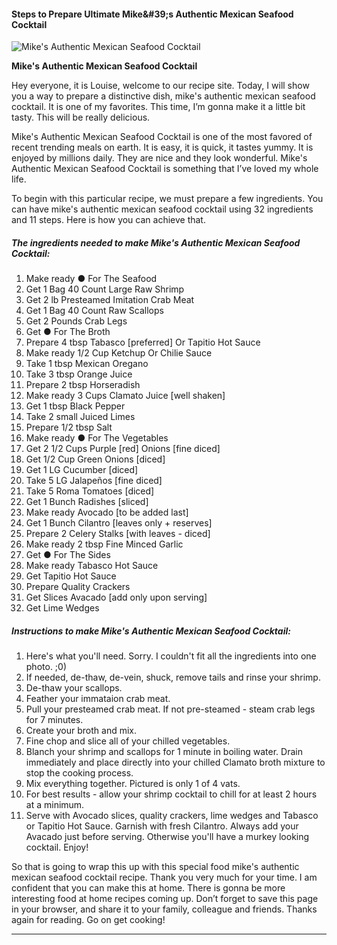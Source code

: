             

#### Steps to Prepare Ultimate Mike&amp;#39;s Authentic Mexican Seafood Cocktail

![Mike's Authentic Mexican Seafood Cocktail](https://img-global.cpcdn.com/recipes/478630e0fbdcb9a1/751x532cq70/mikes-authentic-mexican-seafood-cocktail-recipe-main-photo.jpg)

**Mike's Authentic Mexican Seafood Cocktail**

Hey everyone, it is Louise, welcome to our recipe site. Today, I will show you a way to prepare a distinctive dish, mike's authentic mexican seafood cocktail. It is one of my favorites. This time, I’m gonna make it a little bit tasty. This will be really delicious.

Mike's Authentic Mexican Seafood Cocktail is one of the most favored of recent trending meals on earth. It is easy, it is quick, it tastes yummy. It is enjoyed by millions daily. They are nice and they look wonderful. Mike's Authentic Mexican Seafood Cocktail is something that I’ve loved my whole life.

To begin with this particular recipe, we must prepare a few ingredients. You can have mike's authentic mexican seafood cocktail using 32 ingredients and 11 steps. Here is how you can achieve that.

##### The ingredients needed to make Mike's Authentic Mexican Seafood Cocktail:

1.  Make ready ● For The Seafood
2.  Get 1 Bag 40 Count Large Raw Shrimp
3.  Get 2 lb Presteamed Imitation Crab Meat
4.  Get 1 Bag 40 Count Raw Scallops
5.  Get 2 Pounds Crab Legs
6.  Get ● For The Broth
7.  Prepare 4 tbsp Tabasco \[preferred\] Or Tapitio Hot Sauce
8.  Make ready 1/2 Cup Ketchup Or Chilie Sauce
9.  Take 1 tbsp Mexican Oregano
10.  Take 3 tbsp Orange Juice
11.  Prepare 2 tbsp Horseradish
12.  Make ready 3 Cups Clamato Juice \[well shaken\]
13.  Get 1 tbsp Black Pepper
14.  Take 2 small Juiced Limes
15.  Prepare 1/2 tbsp Salt
16.  Make ready ● For The Vegetables
17.  Get 2 1/2 Cups Purple \[red\] Onions \[fine diced\]
18.  Get 1/2 Cup Green Onions \[diced\]
19.  Get 1 LG Cucumber \[diced\]
20.  Take 5 LG Jalapeños \[fine diced\]
21.  Take 5 Roma Tomatoes \[diced\]
22.  Get 1 Bunch Radishes \[sliced\]
23.  Make ready Avocado \[to be added last\]
24.  Get 1 Bunch Cilantro \[leaves only + reserves\]
25.  Prepare 2 Celery Stalks \[with leaves - diced\]
26.  Make ready 2 tbsp Fine Minced Garlic
27.  Get ● For The Sides
28.  Make ready Tabasco Hot Sauce
29.  Get Tapitio Hot Sauce
30.  Prepare Quality Crackers
31.  Get Slices Avacado \[add only upon serving\]
32.  Get Lime Wedges

##### Instructions to make Mike's Authentic Mexican Seafood Cocktail:

1.  Here's what you'll need. Sorry. I couldn't fit all the ingredients into one photo. ;0)
2.  If needed, de-thaw, de-vein, shuck, remove tails and rinse your shrimp.
3.  De-thaw your scallops.
4.  Feather your immataion crab meat.
5.  Pull your presteamed crab meat. If not pre-steamed - steam crab legs for 7 minutes.
6.  Create your broth and mix.
7.  Fine chop and slice all of your chilled vegetables.
8.  Blanch your shrimp and scallops for 1 minute in boiling water. Drain immediately and place directly into your chilled Clamato broth mixture to stop the cooking process.
9.  Mix everything together. Pictured is only 1 of 4 vats.
10.  For best results - allow your shrimp cocktail to chill for at least 2 hours at a minimum.
11.  Serve with Avocado slices, quality crackers, lime wedges and Tabasco or Tapitio Hot Sauce. Garnish with fresh Cilantro. Always add your Avacado just before serving. Otherwise you'll have a murkey looking cocktail. Enjoy!

So that is going to wrap this up with this special food mike's authentic mexican seafood cocktail recipe. Thank you very much for your time. I am confident that you can make this at home. There is gonna be more interesting food at home recipes coming up. Don’t forget to save this page in your browser, and share it to your family, colleague and friends. Thanks again for reading. Go on get cooking!

* * *